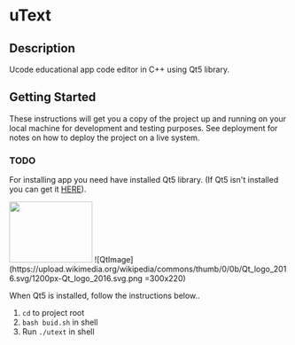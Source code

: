 # uText

## Description

Ucode educational app code editor in C++ using Qt5 library.

## Getting Started

These instructions will get you a copy of the project up and running on your local machine for development and testing purposes.
See deployment for notes on how to deploy the project on a live system.

### TODO

For installing app you need have installed Qt5 library.
(If Qt5 isn't installed you can get it [HERE](https://www.qt.io)).

<img src=https://upload.wikimedia.org/wikipedia/commons/thumb/0/0b/Qt_logo_2016.svg/1200px-Qt_logo_2016.svg.png width="150" height="110">
![QtImage](https://upload.wikimedia.org/wikipedia/commons/thumb/0/0b/Qt_logo_2016.svg/1200px-Qt_logo_2016.svg.png =300x220)

When Qt5 is installed, follow the instructions below..

1. `cd` to project root
2. `bash buid.sh` in shell
3. Run `./utext` in shell
